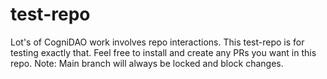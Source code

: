 # test-repo
Lot's of CogniDAO work involves repo interactions. This test-repo is for testing exactly that. Feel free to install and create any PRs you want in this repo. Note: Main branch will always be locked and block changes.
